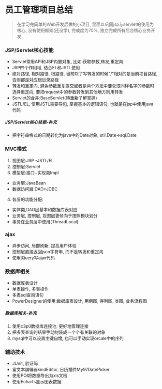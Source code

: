 # 员工管理项目总结
> 在学习完简单的Web开发后做的小项目, 里面以巩固jsp与servlet的使用为核心, 没有使用框架(还没学), 完成度为70%, 独立完成所有后台核心业务开发.

### JSP/Servlet核心技能
- Servlet常用API和JSP内置对象, 比如:获取参数,转发,重定向
- JSP四个作用域, 结合EL和JSTL使用
- 绝对路径, 相对路径, 根路径, 目前除了写转发的时候"/"相对的是当前项目路径, 否则都是对应根目录路径 
- 转发和重定向, 避免参数重复提交或者是两个方法中要获取同样名字的参数时选择重定向, 要把request中的参数转发到其他地方则用转发
- Servlet的合并:BaseServlet(待重新了解掌握)
- JSTL/EL, 使用JSTL需要导包, 掌握基本的逻辑语句, 也就是在jsp中使用java代码

##### JSP/Servlet核心技能-补充
- 把字符串格式的日期转化为java中的Date对象, util.Date->sql.Date

### MVC模式
1. 视图层:JSP -JSTL/EL
2. 控制层:Servlet
3. 模型层:接口+实现类Impl
- 业务层:JavaBean  
- 数据访问层:DAO+JDBC  

4. 各层的功能分配:  
- 实体类,DAO层基本和数据库表对应
- 业务层, 控制层, 视图层更倾向于按照模块划分
- 事务在业务层中使用(ThreadLocal)

### ajax
- 异步访问, 局部刷新, 提高用户体验
- 控制层直接返回json字符串, 而不是转发和重定向
- 使用jQuery写ajax代码

### 数据库相关
- 数据库表设计
- 单表操作, 多表操作
- 多表sql查询语句
- PowerDesigner的使用:数据库表设计, 用例图, 序列图, 类图, 业务流程图
##### 数据库相关-补充
1. 使用c3p0数据库连接池, 更好地管理连接
2. 把多表查询的结果手动封装成一个个有关联的对象
3. mysql中可以设置主键自增, 也可以手动实现orcale中的序列

### 辅助技术 
- JUnit, 验证码
- 富文本编辑器kindEditor, 日历插件My97DatePicker
- 使用POI将数据导出为xls文档
- 使用Echarts显示图表数据